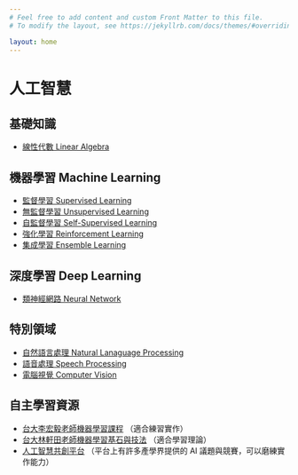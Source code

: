 ```yaml
---
# Feel free to add content and custom Front Matter to this file.
# To modify the layout, see https://jekyllrb.com/docs/themes/#overriding-theme-defaults

layout: home
---
```

# 人工智慧

## 基礎知識

+ [線性代數 Linear Algebra](/pages/linear_algebra/)

## 機器學習 Machine Learning

+ [監督學習 Supervised Learning](/pages/supervised_learning/)
+ [無監督學習 Unsupervised Learning](/pages/unsupervised_learning/)
+ [自監督學習 Self-Supervised Learning](/pages/selfsupervised_learning/)
+ [強化學習 Reinforcement Learning](/pages/reinforcement_learning/)
+ [集成學習 Ensemble Learning](/pages/ensemble_learning/)

## 深度學習 Deep Learning

+ [類神經網路 Neural Network](/pages/neural_network/)

## 特別領域

+ [自然語言處理 Natural Lanaguage Processing](/pages/nlp/)
+ [語音處理 Speech Processing](/pages/sp/)
+ [電腦視覺 Computer Vision](/pages/cv/)

## 自主學習資源

+ [台大李宏毅老師機器學習課程](https://www.youtube.com/c/HungyiLeeNTU) （適合練習實作）
+ [台大林軒田老師機器學習基石與技法](https://www.youtube.com/c/hsuantien) （適合學習理論）
+ [人工智慧共創平台](https://aidea-web.tw) （平台上有許多產學界提供的 AI 議題與競賽，可以磨練實作能力）